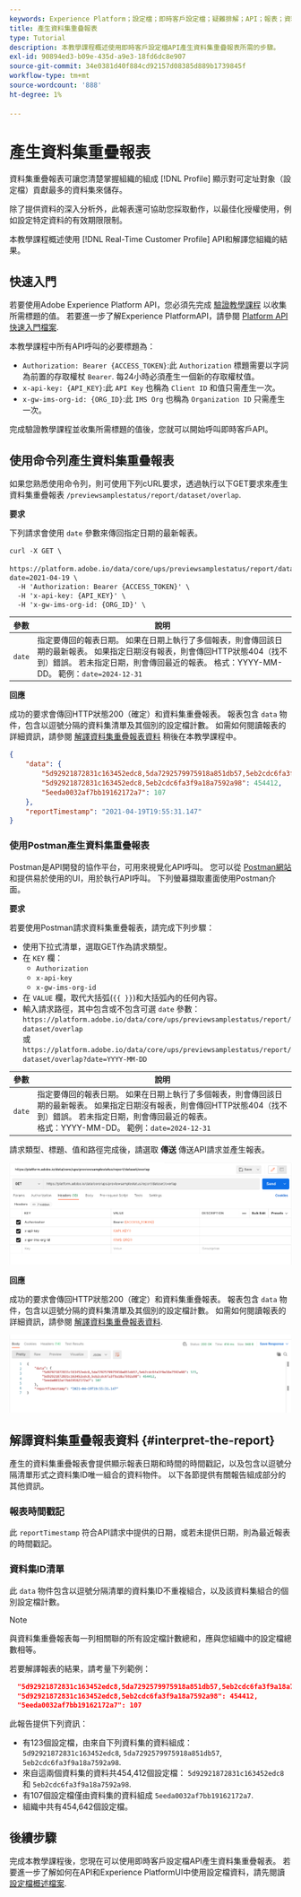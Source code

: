 ```yaml
---
keywords: Experience Platform；設定檔；即時客戶設定檔；疑難排解；API；報表；資料集重疊報表；設定檔資料
title: 產生資料集重疊報表
type: Tutorial
description: 本教學課程概述使用即時客戶設定檔API產生資料集重疊報表所需的步驟。
exl-id: 90894ed3-b09e-435d-a9e3-18fd6dc8e907
source-git-commit: 34e0381d40f884cd92157d08385d889b1739845f
workflow-type: tm+mt
source-wordcount: '888'
ht-degree: 1%

---
```


# 產生資料集重疊報表

資料集重疊報表可讓您清楚掌握組織的組成 [!DNL Profile] 顯示對可定址對象（設定檔）貢獻最多的資料集來儲存。

除了提供資料的深入分析外，此報表還可協助您採取動作，以最佳化授權使用，例如設定特定資料的有效期限限制。

本教學課程概述使用 [!DNL Real-Time Customer Profile] API和解譯您組織的結果。

## 快速入門

若要使用Adobe Experience Platform API，您必須先完成 [驗證教學課程](https://www.adobe.com/go/platform-api-authentication-en) 以收集所需標題的值。 若要進一步了解Experience PlatformAPI，請參閱 [Platform API快速入門檔案](../../landing/api-guide.md).

本教學課程中所有API呼叫的必要標題為：

* `Authorization: Bearer {ACCESS_TOKEN}`:此 `Authorization` 標題需要以字詞為前置的存取權杖 `Bearer`. 每24小時必須產生一個新的存取權杖值。
* `x-api-key: {API_KEY}`:此 `API Key` 也稱為 `Client ID` 和值只需產生一次。
* `x-gw-ims-org-id: {ORG_ID}`:此 `IMS Org` 也稱為 `Organization ID` 只需產生一次。

完成驗證教學課程並收集所需標題的值後，您就可以開始呼叫即時客戶API。

## 使用命令列產生資料集重疊報表

如果您熟悉使用命令列，則可使用下列cURL要求，透過執行以下GET要求來產生資料集重疊報表 `/previewsamplestatus/report/dataset/overlap`.

**要求**

下列請求會使用 `date` 參數來傳回指定日期的最新報表。

```shell
curl -X GET \
  https://platform.adobe.io/data/core/ups/previewsamplestatus/report/dataset/overlap?date=2021-04-19 \
  -H 'Authorization: Bearer {ACCESS_TOKEN}' \
  -H 'x-api-key: {API_KEY}' \
  -H 'x-gw-ims-org-id: {ORG_ID}' \
```

| 參數 | 說明 |
|---|---|
| `date` | 指定要傳回的報表日期。 如果在日期上執行了多個報表，則會傳回該日期的最新報表。 如果指定日期沒有報表，則會傳回HTTP狀態404（找不到）錯誤。 若未指定日期，則會傳回最近的報表。 格式：YYYY-MM-DD。 範例：`date=2024-12-31` |

**回應**

成功的要求會傳回HTTP狀態200（確定）和資料集重疊報表。 報表包含 `data` 物件，包含以逗號分隔的資料集清單及其個別的設定檔計數。 如需如何閱讀報表的詳細資訊，請參閱 [解譯資料集重疊報表資料](#interpret-the-report) 稍後在本教學課程中。

```json
{
    "data": {
        "5d92921872831c163452edc8,5da7292579975918a851db57,5eb2cdc6fa3f9a18a7592a98": 123,
        "5d92921872831c163452edc8,5eb2cdc6fa3f9a18a7592a98": 454412,
        "5eeda0032af7bb19162172a7": 107
    },
    "reportTimestamp": "2021-04-19T19:55:31.147"
}
```

### 使用Postman產生資料集重疊報表

Postman是API開發的協作平台，可用來視覺化API呼叫。 您可以從 [Postman網站](https://www.postman.com) 和提供易於使用的UI，用於執行API呼叫。 下列螢幕擷取畫面使用Postman介面。

**要求**

若要使用Postman請求資料集重疊報表，請完成下列步驟：

* 使用下拉式清單，選取GET作為請求類型。
* 在 `KEY` 欄：
   * `Authorization`
   * `x-api-key`
   * `x-gw-ims-org-id`
* 在 `VALUE` 欄，取代大括弧(`{{ }}`)和大括弧內的任何內容。
* 輸入請求路徑，其中包含或不包含可選 `date` 參數：
   `https://platform.adobe.io/data/core/ups/previewsamplestatus/report/dataset/overlap`\
   或
   `https://platform.adobe.io/data/core/ups/previewsamplestatus/report/dataset/overlap?date=YYYY-MM-DD`

| 參數 | 說明 |
|---|---|
| `date` | 指定要傳回的報表日期。 如果在日期上執行了多個報表，則會傳回該日期的最新報表。 如果指定日期沒有報表，則會傳回HTTP狀態404（找不到）錯誤。 若未指定日期，則會傳回最近的報表。 <br/>格式：YYYY-MM-DD。 範例：`date=2024-12-31` |

請求類型、標題、值和路徑完成後，請選取 **傳送** 傳送API請求並產生報表。

![](../images/dataset-overlap-report/postman-request.png)

**回應**

成功的要求會傳回HTTP狀態200（確定）和資料集重疊報表。 報表包含 `data` 物件，包含以逗號分隔的資料集清單及其個別的設定檔計數。 如需如何閱讀報表的詳細資訊，請參閱 [解譯資料集重疊報表資料](#interpret-the-report).

![](../images/dataset-overlap-report/postman-response.png)

## 解譯資料集重疊報表資料 {#interpret-the-report}

產生的資料集重疊報表會提供顯示報表日期和時間的時間戳記，以及包含以逗號分隔清單形式之資料集ID唯一組合的資料物件。 以下各節提供有關報告組成部分的其他資訊。

### 報表時間戳記

此 `reportTimestamp` 符合API請求中提供的日期，或若未提供日期，則為最近報表的時間戳記。

### 資料集ID清單

此 `data` 物件包含以逗號分隔清單的資料集ID不重複組合，以及該資料集組合的個別設定檔計數。

>[!NOTE]
>
>與資料集重疊報表每一列相關聯的所有設定檔計數總和，應與您組織中的設定檔總數相等。

若要解譯報表的結果，請考量下列範例：

```json
  "5d92921872831c163452edc8,5da7292579975918a851db57,5eb2cdc6fa3f9a18a7592a98": 123,
  "5d92921872831c163452edc8,5eb2cdc6fa3f9a18a7592a98": 454412,
  "5eeda0032af7bb19162172a7": 107
```

此報告提供下列資訊：

* 有123個設定檔，由來自下列資料集的資料組成： `5d92921872831c163452edc8`, `5da7292579975918a851db57`, `5eb2cdc6fa3f9a18a7592a98`.
* 來自這兩個資料集的資料共454,412個設定檔： `5d92921872831c163452edc8` 和 `5eb2cdc6fa3f9a18a7592a98`.
* 有107個設定檔僅由資料集的資料組成 `5eeda0032af7bb19162172a7`.
* 組織中共有454,642個設定檔。

## 後續步驟

完成本教學課程後，您現在可以使用即時客戶設定檔API產生資料集重疊報表。 若要進一步了解如何在API和Experience PlatformUI中使用設定檔資料，請先閱讀 [設定檔概述檔案](../home.md).
